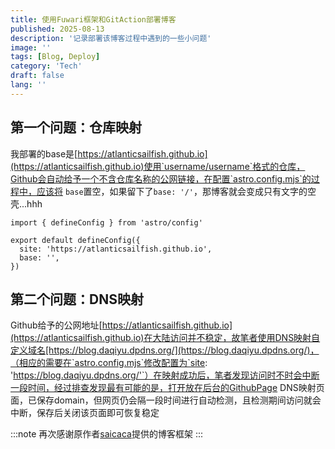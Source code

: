 ```yaml
---
title: 使用Fuwari框架和GitAction部署博客
published: 2025-08-13
description: '记录部署该博客过程中遇到的一些小问题'
image: ''
tags: [Blog, Deploy]
category: 'Tech'
draft: false 
lang: ''
---
```


## 第一个问题：仓库映射

我部署的base是[https://atlanticsailfish.github.io](https://atlanticsailfish.github.io)使用`username/username`格式的仓库，Github会自动给予一个不含仓库名称的公网链接，在配置`astro.config.mjs`的过程中，应该将
`base`置空，如果留下了`base: '/'`，那博客就会变成只有文字的空壳...hhh
```
import { defineConfig } from 'astro/config'

export default defineConfig({
  site: 'https://atlanticsailfish.github.io',
  base: '',
})
```
## 第二个问题：DNS映射

Github给予的公网地址[https://atlanticsailfish.github.io](https://atlanticsailfish.github.io)在大陆访问并不稳定，故笔者使用DNS映射自定义域名[https://blog.daqiyu.dpdns.org/](https://blog.daqiyu.dpdns.org/)，（相应的需要在`astro.config.mjs`修改配置为`site: 'https://blog.daqiyu.dpdns.org/'`）在映射成功后，笔者发现访问时不时会中断一段时间，经过排查发现最有可能的是，打开放在后台的GithubPage DNS映射页面，已保存domain，但网页仍会隔一段时间进行自动检测，且检测期间访问就会中断，保存后关闭该页面即可恢复稳定

:::note
再次感谢原作者[saicaca](https://github.com/saicaca/fuwari)提供的博客框架
:::